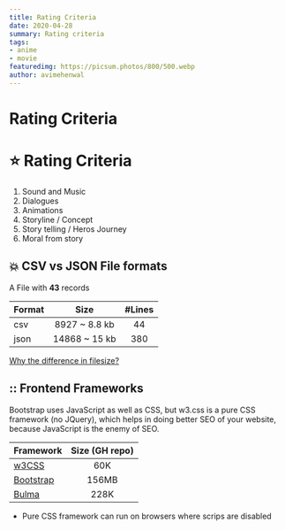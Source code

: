 ```yaml
---
title: Rating Criteria
date: 2020-04-28
summary: Rating criteria
tags:
- anime
- movie
featuredimg: https://picsum.photos/800/500.webp
author: avimehenwal
---
```


# Rating Criteria


# :star: Rating Criteria

1. Sound and Music
2. Dialogues
3. Animations
4. Storyline / Concept
5. Story telling / Heros Journey
6. Moral from story

## :collision: CSV vs JSON File formats

A File with **43** records

Format | Size | #Lines
-------|:---------:|:------:
csv | 8927 ~ 8.8 kb | 44
json | 14868 ~ 15 kb | 380

[Why the difference in filesize?](https://en.wikipedia.org/wiki/Sparse_file)

## :: Frontend Frameworks

Bootstrap uses JavaScript as well as CSS,
but w3.css is a pure CSS framework (no JQuery), which helps in doing better SEO of your website,
because JavaScript is the enemy of SEO.

Framework | Size (GH repo)
----------|:-------------:|
[w3CSS](https://github.com/JaniRefsnes/w3css)  | 60K       | pure CSS
[Bootstrap](https://github.com/twbs/bootstrap) | 156MB     | CSS + JS
[Bulma](https://github.com/jgthms/bulma)       | 228K      | SASS preprocessor

* Pure CSS framework can run on browsers where scrips are disabled